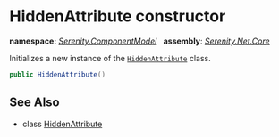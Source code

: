 # HiddenAttribute constructor
**namespace:** *[Serenity.ComponentModel](../../README.md#serenity.componentmodel-namespace)*   **assembly**: *[Serenity.Net.Core](../../README.md)*

Initializes a new instance of the [`HiddenAttribute`](../HiddenAttribute.md) class.

```csharp
public HiddenAttribute()
```

## See Also

* class [HiddenAttribute](../HiddenAttribute.md)